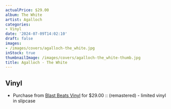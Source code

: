 ```yaml
---
actualPrice: $29.00
album: The White
artist: Agalloch
categories:
- Vinyl
date: '2024-07-09T14:02:10'
draft: false
images:
- /images/covers/agalloch-the_white.jpg
inStock: true
thumbnailImage: /images/covers/agalloch-the_white-thumb.jpg
title: Agalloch - The White
---
```


## Vinyl
* Purchase from [Blast Beats Vinyl](https://blastbeatsvinyl.com/products/agalloch-the-white-remastered-limited-vinyl-in-slipcase) for $29.00 :: (remastered) - limited vinyl in slipcase
